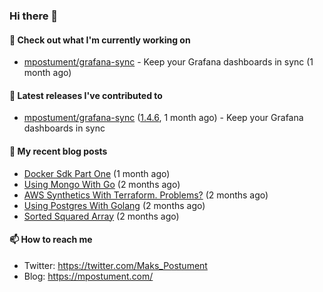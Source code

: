 ### Hi there 👋

#### 👷 Check out what I'm currently working on

- [mpostument/grafana-sync](https://github.com/mpostument/grafana-sync) - Keep your Grafana dashboards in sync (1 month ago)

#### 🔭 Latest releases I've contributed to

- [mpostument/grafana-sync](https://github.com/mpostument/grafana-sync) ([1.4.6](https://github.com/mpostument/grafana-sync/releases/tag/1.4.6), 1 month ago) - Keep your Grafana dashboards in sync

#### 📜 My recent blog posts

- [Docker Sdk Part One](https://mpostument.com/2022/03/22/docker-sdk-part-one/) (1 month ago)
- [Using Mongo With Go](https://mpostument.com/2022/03/15/using-mongo-with-go/) (2 months ago)
- [AWS Synthetics With Terraform. Problems?](https://mpostument.com/2022/03/08/aws-synthetics-with-terraform/) (2 months ago)
- [Using Postgres With Golang](https://mpostument.com/2022/02/20/using-postgres-with-go/) (2 months ago)
- [Sorted Squared Array](https://mpostument.com/2022/02/14/sorted-squared-array/) (2 months ago)

#### 📫 How to reach me

- Twitter: https://twitter.com/Maks_Postument
- Blog: https://mpostument.com/
